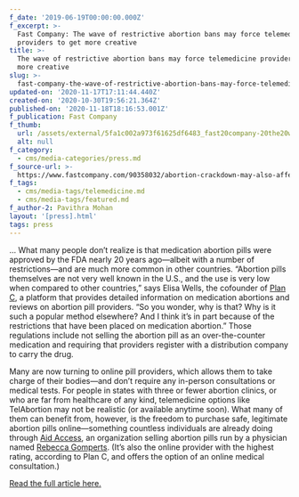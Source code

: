 ```yaml
---
f_date: '2019-06-19T00:00:00.000Z'
f_excerpt: >-
  Fast Company: The wave of restrictive abortion bans may force telemedicine
  providers to get more creative
title: >-
  The wave of restrictive abortion bans may force telemedicine providers to get
  more creative
slug: >-
  fast-company-the-wave-of-restrictive-abortion-bans-may-force-telemedicine-providers-to-get-more-creative
updated-on: '2020-11-17T17:11:44.440Z'
created-on: '2020-10-30T19:56:21.364Z'
published-on: '2020-11-18T18:16:53.001Z'
f_publication: Fast Company
f_thumb:
  url: /assets/external/5fa1c002a973f61625df6483_fast20company-20the20wave20.jpg
  alt: null
f_category:
  - cms/media-categories/press.md
f_source-url: >-
  https://www.fastcompany.com/90358032/abortion-crackdown-may-also-affect-medical-abortions
f_tags:
  - cms/media-tags/telemedicine.md
  - cms/media-tags/featured.md
f_author-2: Pavithra Mohan
layout: '[press].html'
tags: press
---
```


… What many people don’t realize is that medication abortion pills were approved by the FDA nearly 20 years ago—albeit with a number of restrictions—and are much more common in other countries. “Abortion pills themselves are not very well known in the U.S., and the use is very low when compared to other countries,” says Elisa Wells, the cofounder of [Plan C](https://plancpills.org/home), a platform that provides detailed information on medication abortions and reviews on abortion pill providers. “So you wonder, why is that? Why is it such a popular method elsewhere? And I think it’s in part because of the restrictions that have been placed on medication abortion.” Those regulations include not selling the abortion pill as an over-the-counter medication and requiring that providers register with a distribution company to carry the drug.

Many are now turning to online pill providers, which allows them to take charge of their bodies—and don’t require any in-person consultations or medical tests. For people in states with three or fewer abortion clinics, or who are far from healthcare of any kind, telemedicine options like TelAbortion may not be realistic (or available anytime soon). What many of them can benefit from, however, is the freedom to purchase safe, legitimate abortion pills online—something countless individuals are already doing through [Aid Access](https://aidaccess.org/), an organization selling abortion pills run by a physician named [Rebecca Gomperts](https://www.motherjones.com/politics/2019/05/a-dutch-doctor-has-been-mailing-abortion-pills-to-women-in-the-us-now-the-fda-is-going-after-her/). (It’s also the online provider with the highest rating, according to Plan C, and offers the option of an online medical consultation.)

[Read the full article here.](https://www.fastcompany.com/90358032/abortion-crackdown-may-also-affect-medical-abortions)
